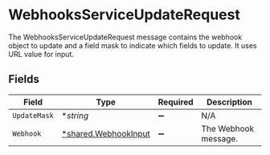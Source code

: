 # WebhooksServiceUpdateRequest

The WebhooksServiceUpdateRequest message contains the webhook object to update and a field mask to indicate which fields to update. It uses URL value for input.


## Fields

| Field                                                              | Type                                                               | Required                                                           | Description                                                        |
| ------------------------------------------------------------------ | ------------------------------------------------------------------ | ------------------------------------------------------------------ | ------------------------------------------------------------------ |
| `UpdateMask`                                                       | **string*                                                          | :heavy_minus_sign:                                                 | N/A                                                                |
| `Webhook`                                                          | [*shared.WebhookInput](../../../pkg/models/shared/webhookinput.md) | :heavy_minus_sign:                                                 | The Webhook message.                                               |